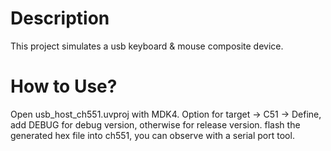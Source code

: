 # Description

This project simulates a usb keyboard & mouse composite device.

# How to Use?

Open usb_host_ch551.uvproj with MDK4.
Option for target -> C51 -> Define, add DEBUG for debug version, otherwise for release version.
flash the generated hex file into ch551, you can observe with a serial port tool.
